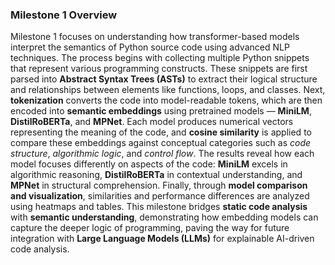 ###  **Milestone 1 Overview**

Milestone 1 focuses on understanding how transformer-based models interpret the semantics of Python source code using advanced NLP techniques. The process begins with collecting multiple Python snippets that represent various programming constructs. These snippets are first parsed into **Abstract Syntax Trees (ASTs)** to extract their logical structure and relationships between elements like functions, loops, and classes. Next, **tokenization** converts the code into model-readable tokens, which are then encoded into **semantic embeddings** using pretrained models — **MiniLM**, **DistilRoBERTa**, and **MPNet**. Each model produces numerical vectors representing the meaning of the code, and **cosine similarity** is applied to compare these embeddings against conceptual categories such as *code structure*, *algorithmic logic*, and *control flow*. The results reveal how each model focuses differently on aspects of the code: **MiniLM** excels in algorithmic reasoning, **DistilRoBERTa** in contextual understanding, and **MPNet** in structural comprehension. Finally, through **model comparison and visualization**, similarities and performance differences are analyzed using heatmaps and tables. This milestone bridges **static code analysis** with **semantic understanding**, demonstrating how embedding models can capture the deeper logic of programming, paving the way for future integration with **Large Language Models (LLMs)** for explainable AI-driven code analysis.
